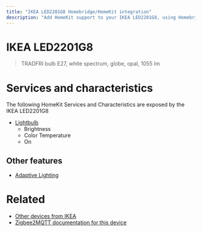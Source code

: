 ```yaml
---
title: "IKEA LED2201G8 Homebridge/HomeKit integration"
description: "Add HomeKit support to your IKEA LED2201G8, using Homebridge, Zigbee2MQTT and homebridge-z2m."
---
```

<!---
This file has been GENERATED using src/docgen/docgen.ts
DO NOT EDIT THIS FILE MANUALLY!
-->
# IKEA LED2201G8
> TRADFRI bulb E27, white spectrum, globe, opal, 1055 lm


# Services and characteristics
The following HomeKit Services and Characteristics are exposed by
the IKEA LED2201G8

* [Lightbulb](../../light.md)
  * Brightness
  * Color Temperature
  * On

## Other features
* [Adaptive Lighting](../../light.md)

# Related
* [Other devices from IKEA](../index.md#ikea)
* [Zigbee2MQTT documentation for this device](https://www.zigbee2mqtt.io/devices/LED2201G8.html)